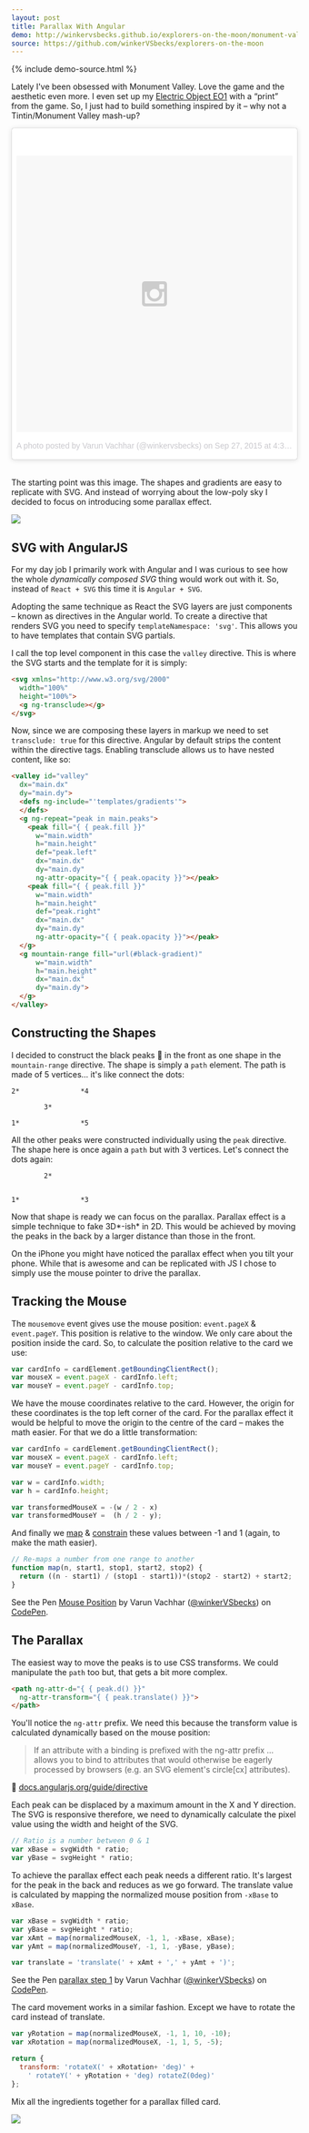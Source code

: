 ```yaml
---
layout: post
title: Parallax With Angular
demo: http://winkervsbecks.github.io/explorers-on-the-moon/monument-valley
source: https://github.com/winkerVSbecks/explorers-on-the-moon
---
```


<p data-height="800" data-theme-id="7569" data-slug-hash="RWxXpE" data-default-tab="result" data-user="winkerVSbecks" class='codepen'></p>
<script async src="//assets.codepen.io/assets/embed/ei.js"></script>

{% include demo-source.html %}

Lately I've been obsessed with Monument Valley. Love the game and the aesthetic even more. I even set up my [Electric Object EO1](https://www.electricobjects.com) with a “print” from the game. So, I just had to build something inspired by it – why not a Tintin/Monument Valley mash-up?

<!--more-->

<blockquote class="instagram-media" data-instgrm-version="5" style=" background:#FFF; border:0; border-radius:3px; box-shadow:0 0 1px 0 rgba(0,0,0,0.5),0 1px 10px 0 rgba(0,0,0,0.15); margin: 0 auto 2rem auto; max-width: 600px; padding:0; width:99.375%; width:-webkit-calc(100% - 2px); width:calc(100% - 2px);"><div style="padding:8px;"> <div style=" background:#F8F8F8; line-height:0; margin-top:40px; padding:50.0% 0; text-align:center; width:100%;"> <div style=" background:url(data:image/png;base64,iVBORw0KGgoAAAANSUhEUgAAACwAAAAsCAMAAAApWqozAAAAGFBMVEUiIiI9PT0eHh4gIB4hIBkcHBwcHBwcHBydr+JQAAAACHRSTlMABA4YHyQsM5jtaMwAAADfSURBVDjL7ZVBEgMhCAQBAf//42xcNbpAqakcM0ftUmFAAIBE81IqBJdS3lS6zs3bIpB9WED3YYXFPmHRfT8sgyrCP1x8uEUxLMzNWElFOYCV6mHWWwMzdPEKHlhLw7NWJqkHc4uIZphavDzA2JPzUDsBZziNae2S6owH8xPmX8G7zzgKEOPUoYHvGz1TBCxMkd3kwNVbU0gKHkx+iZILf77IofhrY1nYFnB/lQPb79drWOyJVa/DAvg9B/rLB4cC+Nqgdz/TvBbBnr6GBReqn/nRmDgaQEej7WhonozjF+Y2I/fZou/qAAAAAElFTkSuQmCC); display:block; height:44px; margin:0 auto -44px; position:relative; top:-22px; width:44px;"></div></div><p style=" color:#c9c8cd; font-family:Arial,sans-serif; font-size:14px; line-height:17px; margin-bottom:0; margin-top:8px; overflow:hidden; padding:8px 0 7px; text-align:center; text-overflow:ellipsis; white-space:nowrap;"><a href="https://instagram.com/p/8JxzvriKrK/" style=" color:#c9c8cd; font-family:Arial,sans-serif; font-size:14px; font-style:normal; font-weight:normal; line-height:17px; text-decoration:none;" target="_blank">A photo posted by Varun Vachhar (@winkervsbecks)</a> on <time style=" font-family:Arial,sans-serif; font-size:14px; line-height:17px;" datetime="2015-09-27T23:39:04+00:00">Sep 27, 2015 at 4:39pm PDT</time></p></div></blockquote>
<script async defer src="//platform.instagram.com/en_US/embeds.js"></script>

The starting point was this image. The shapes and gradients are easy to replicate with SVG. And instead of worrying about the low-poly sky I decided to focus on introducing some parallax effect.

![](/img/monument-valley.jpg)

## SVG with AngularJS

For my day job I primarily work with Angular and I was curious to see how the whole *dynamically composed SVG* thing would work out with it. So, instead of `React + SVG` this time it is `Angular + SVG`.

Adopting the same technique as React the SVG layers are just components – known as directives in the Angular world. To create a directive that renders SVG you need to specify `templateNamespace: 'svg'`. This allows you to have templates that contain SVG partials.

I call the top level component in this case the `valley` directive. This is where the SVG starts and the template for it is simply:

```html
<svg xmlns="http://www.w3.org/svg/2000"
  width="100%"
  height="100%">
  <g ng-transclude></g>
</svg>
```

Now, since we are composing these layers in markup we need to set `transclude: true` for this directive. Angular by default strips the content within the directive tags. Enabling transclude allows us to have nested content, like so:

```html
<valley id="valley"
  dx="main.dx"
  dy="main.dy">
  <defs ng-include="'templates/gradients'">
  </defs>
  <g ng-repeat="peak in main.peaks">
    <peak fill="{ { peak.fill }}"
      w="main.width"
      h="main.height"
      def="peak.left"
      dx="main.dx"
      dy="main.dy"
      ng-attr-opacity="{ { peak.opacity }}"></peak>
    <peak fill="{ { peak.fill }}"
      w="main.width"
      h="main.height"
      def="peak.right"
      dx="main.dx"
      dy="main.dy"
      ng-attr-opacity="{ { peak.opacity }}"></peak>
  </g>
  <g mountain-range fill="url(#black-gradient)"
      w="main.width"
      h="main.height"
      dx="main.dx"
      dy="main.dy">
  </g>
</valley>
```


## Constructing the Shapes

I decided to construct the black peaks 🌄 in the front as one shape in the `mountain-range` directive. The shape is simply a `path` element. The path is made of 5 vertices… it's like connect the dots:

```
2*               *4

        3*

1*               *5
```

All the other peaks were constructed individually using the `peak` directive. The shape here is once again a `path` but with 3 vertices. Let's connect the dots again:

```
        2*


1*               *3
```

Now that shape is ready we can focus on the parallax. Parallax effect is a simple technique to fake 3D*-ish* in 2D. This would be achieved by moving the peaks in the back by a larger distance than those in the front.

On the iPhone you might have noticed the parallax effect when you tilt your phone. While that is awesome and can be replicated with JS I chose to simply use the mouse pointer to drive the parallax.

## Tracking the Mouse

The `mousemove` event gives use the mouse position: `event.pageX` & `event.pageY`. This position is relative to the window. We only care about the position inside the card. So, to calculate the position relative to the card we use:

```js
var cardInfo = cardElement.getBoundingClientRect();
var mouseX = event.pageX - cardInfo.left;
var mouseY = event.pageY - cardInfo.top;
```

We have the mouse coordinates relative to the card. However, the origin for these coordinates is the top left corner of the card. For the parallax effect it would be helpful to move the origin to the centre of the card – makes the math easier. For that we do a little transformation:

```js
var cardInfo = cardElement.getBoundingClientRect();
var mouseX = event.pageX - cardInfo.left;
var mouseY = event.pageY - cardInfo.top;

var w = cardInfo.width;
var h = cardInfo.height;

var transformedMouseX = -(w / 2 - x)
var transformedMouseY =  (h / 2 - y);
```

And finally we [map](http://p5js.org/reference/#/p5/map) &amp; [constrain](http://p5js.org/reference/#/p5/constrain) these values between -1 and 1 (again, to make the math easier).

```js
// Re-maps a number from one range to another
function map(n, start1, stop1, start2, stop2) {
  return ((n - start1) / (stop1 - start1))*(stop2 - start2) + start2;
}
```

<p data-height="400" data-theme-id="7569" data-slug-hash="rOpRrx" data-default-tab="result" data-user="winkerVSbecks" class='codepen'>See the Pen <a href='http://codepen.io/winkerVSbecks/pen/rOpRrx/'>Mouse Position</a> by Varun Vachhar (<a href='http://codepen.io/winkerVSbecks'>@winkerVSbecks</a>) on <a href='http://codepen.io'>CodePen</a>.</p>
<script async src="//assets.codepen.io/assets/embed/ei.js"></script>

## The Parallax

The easiest way to move the peaks is to use CSS transforms. We could manipulate the `path` too but, that gets a bit more complex.

```html
<path ng-attr-d="{ { peak.d() }}"
  ng-attr-transform="{ { peak.translate() }}">
</path>
```

You'll notice the `ng-attr` prefix. We need this because the transform value is calculated dynamically based on the mouse position:

> If an attribute with a binding is prefixed with the ng-attr prefix … allows you to bind to attributes that would otherwise be eagerly processed by browsers (e.g. an SVG element's circle[cx] attributes).

🔖 [docs.angularjs.org/guide/directive](https://docs.angularjs.org/guide/directive)

Each peak can be displaced by a maximum amount in the X and Y direction. The SVG is responsive therefore, we need to dynamically calculate the pixel value using the width and height of the SVG.

```js
// Ratio is a number between 0 & 1
var xBase = svgWidth * ratio;
var yBase = svgHeight * ratio;
```

To achieve the parallax effect each peak needs a different ratio. It's largest for the peak in the back and reduces as we go forward. The translate value is calculated by mapping the normalized mouse position from `-xBase` to `xBase`.

```js
var xBase = svgWidth * ratio;
var yBase = svgHeight * ratio;
var xAmt = map(normalizedMouseX, -1, 1, -xBase, xBase);
var yAmt = map(normalizedMouseY, -1, 1, -yBase, yBase);

var translate = 'translate(' + xAmt + ',' + yAmt + ')';
```

<p data-height="268" data-theme-id="7569" data-slug-hash="QjaXyZ" data-default-tab="result" data-user="winkerVSbecks" class='codepen'>See the Pen <a href='http://codepen.io/winkerVSbecks/pen/QjaXyZ/'>parallax step 1</a> by Varun Vachhar (<a href='http://codepen.io/winkerVSbecks'>@winkerVSbecks</a>) on <a href='http://codepen.io'>CodePen</a>.</p>
<script async src="//assets.codepen.io/assets/embed/ei.js"></script>

The card movement works in a similar fashion. Except we have to rotate the card instead of translate.

```js
var yRotation = map(normalizedMouseX, -1, 1, 10, -10);
var xRotation = map(normalizedMouseX, -1, 1, 5, -5);

return {
  transform: 'rotateX(' + xRotation+ 'deg)' +
    ' rotateY(' + yRotation + 'deg) rotateZ(0deg)'
};
```

Mix all the ingredients together for a parallax filled card.

<img src="http://i.giphy.com/yohzBk3lFhUcg.gif"
  style="margin-left: auto; margin-right: auto;">
